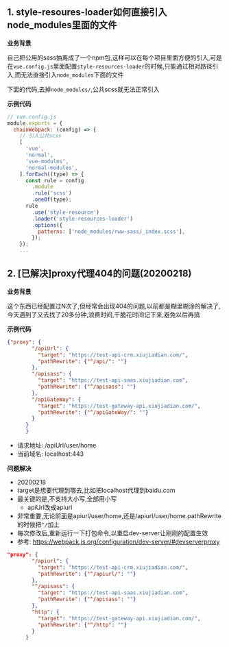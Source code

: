 ## 1. style-resoures-loader如何直接引入node_modules里面的文件

**业务背景**

自己把公用的sass抽离成了一个npm包,这样可以在每个项目里面方便的引入,可是在`vue.config.js`里面配置`style-resources-loader`的时候,只能通过相对路径引入,而无法直接引入`node_modules`下面的文件

下面的代码,去掉`node_modules/`,公共scss就无法正常引入

**示例代码**

```javascript
// vue.config.js
module.exports = {
  chainWebpack: (config) => {
    // 引入公共scss
    [
      'vue',
      'normal',
      'vue-modules',
      'normal-modules',
    ].forEach((type) => {
      const rule = config
        .module
        .rule('scss')
        .oneOf(type);
      rule
        .use('style-resource')
        .loader('style-resources-loader')
        .options({
          patterns: ['node_modules/rww-sass/_index.scss'],
        });
    });
    ...
```


## 2. [已解决]proxy代理404的问题(20200218)

**业务背景**

这个东西已经配置过N次了,但经常会出现404的问题,以前都是糊里糊涂的解决了,今天遇到了又去找了20多分钟,浪费时间,干脆花时间记下来,避免以后再搞


**示例代码**
```json
{"proxy": {
        "/apiUrl": {
          "target": "https://test-api-crm.xiujiadian.com/",
          "pathRewrite": {"^/api/": ""}
        },
        "/apisass": {
          "target": "https://test-api-saas.xiujiadian.com",
          "pathRewrite": {"^/apisass": ""}
        },
        "/apiGateWay": {
          "target": "https://test-gateway-api.xiujiadian.com/",
          "pathRewrite": {"^/apiGateWay/": ""}
        }
      }
      }
```

- 请求地址: /apiUrl/user/home
- 当前域名: localhost:443

**问题解决**
- 20200218
- target是想要代理到哪去,比如把localhost代理到baidu.com
- 最关键的是,不支持大小写,全部用小写
  - apiUrl改成apiurl
- 非常重要,无论前面是apiurl/user/home,还是/apiurl/user/home.pathRewrite的时候把`^/`加上
- 每次修改后,重新运行一下打包命令,以重启dev-server让刚刚的配置生效
- 参考: https://webpack.js.org/configuration/dev-server/#devserverproxy

```json
"proxy": {
        "/apiurl": {
          "target": "https://test-api-crm.xiujiadian.com/",
          "pathRewrite": {"^/apiurl/": ""}
        },
        "^/apisass": {
          "target": "https://test-api-saas.xiujiadian.com",
          "pathRewrite": {"^/apisass": ""}
        },
        "http": {
          "target": "https://test-gateway-api.xiujiadian.com/",
          "pathRewrite": {"^/http": ""}
        }
      }
```